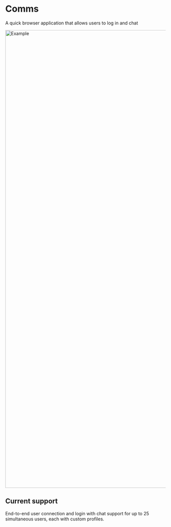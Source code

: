 # Comms
A quick browser application that allows users to log in and chat

<img width="1440" alt="Example" src="https://user-images.githubusercontent.com/81879857/150331126-363ba270-564c-4f44-838a-faadd63fee98.png">

## Current support
End-to-end user connection and login with chat support for up to 25 simultaneous users, each with custom profiles.

